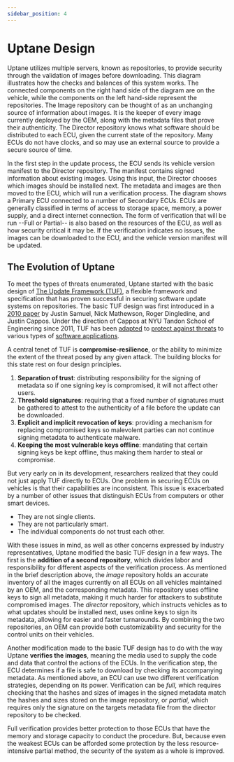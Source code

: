 ```yaml
---
sidebar_position: 4
---
```


# Uptane Design

<!-- ![](../assets/images/Uptane_process.png) -->

Uptane utilizes multiple servers, known as repositories, to provide security through the validation of images before downloading. This diagram illustrates how the checks and balances of this system works. The connected components on the right hand side of the diagram are on the vehicle, while the components on the left hand-side represent the repositories. The Image repository can be thought of as an unchanging source of information about images. It is the keeper of every image currently deployed by the OEM, along with the metadata files that prove their authenticity. The Director repository knows what software should be distributed to each ECU, given the current state of the repository. Many ECUs do not have clocks, and so may use an external source to provide a secure source of time.

In the first step in the update process, the ECU sends its vehicle version manifest to the Director repository. The manifest contains signed information about existing images. Using this input, the Director chooses which images should be installed next. The metadata and images are then moved to the ECU, which will run a verification process. The diagram shows a Primary ECU connected to a number of Secondary ECUs. ECUs are generally classified in terms of access to storage space, memory, a power supply, and a direct internet connection. The form of verification that will be run --Full or Partial-- is also based on the resources of the ECU, as well as how security critical it may be. If the verification indicates no issues, the images can be downloaded to the ECU, and the vehicle version manifest will be updated.

## The Evolution of Uptane

To meet the types of threats enumerated, Uptane started with the basic design of [The Update Framework (TUF)](https://theupdateframework.github.io/overview.html), a flexible framework and specification that has proven successful in securing software update systems on repositories. The basic TUF design was first introduced in a [2010 paper](https://ssl.engineering.nyu.edu/papers/samuel_tuf_ccs_2010.pdf) by Justin Samuel, Nick Mathewson, Roger Dingledine, and Justin Cappos. Under the direction of Cappos at NYU Tandon School of Engineering since 2011, TUF has been [adapted](https://theupdateframework.github.io/papers/prevention-rollback-attacks-atc2017.pdf?raw=true) to [protect against threats](https://theupdateframework.github.io/papers/protect-community-repositories-nsdi2016.pdf?raw=true) to various types of [software applications](https://uptane.github.io/papers/kuppusamy_escar_16.pdf).

A central tenet of TUF is **compromise-resilience**, or the ability to minimize the extent of the threat posed by any given attack. The building blocks for this state rest on four design principles.

1. **Separation of trust**: distributing responsibility for the signing of metadata so if one signing key is compromised, it will not affect other users.
2. **Threshold signatures**: requiring that a fixed number of signatures must be gathered to attest to the authenticity of a file before the update can be downloaded.
3. **Explicit and implicit revocation of keys**: providing a mechanism for replacing compromised keys so malevolent parties can not continue signing metadata to authenticate malware.
4. **Keeping the most vulnerable keys offline**: mandating that certain signing keys be kept offline, thus making them harder to steal or compromise.

But very early on in its development, researchers realized that they could not just apply TUF directly to ECUs. One problem in securing ECUs on vehicles is that their capabilities are inconsistent. This issue is exacerbated by a number of other issues that distinguish ECUs from computers or other smart devices.

- They are not single clients.
- They are not particularly smart.
- The individual components do not trust each other.

With these issues in mind, as well as other concerns expressed by industry representatives, Uptane modified the basic TUF design in a few ways. The first is the **addition of a second repository**, which divides labor and responsibility for different aspects of the verification process. As mentioned in the brief description above, the _image_ repository holds an accurate inventory of all the images currently on all ECUs on all vehicles maintained by an OEM, and the corresponding metadata. This repository uses offline keys to sign all metadata, making it much harder for attackers to substitute compromised images. The _director_ repository, which instructs vehicles as to what updates should be installed next, uses online keys to sign its metadata, allowing for easier and faster turnarounds. By combining the two repositories, an OEM can provide both customizability and security for the control units on their vehicles.

Another modification made to the basic TUF design has to do with the way Uptane **verifies the images**, meaning the media used to supply the code and data that control the actions of the ECUs. In the verification step, the ECU determines if a file is safe to download by checking its accompanying metadata. As mentioned above, an ECU can use two different verification strategies, depending on its power. Verification can be _full,_ which requires checking that the hashes and sizes of images in the signed metadata match the hashes and sizes stored on the image repository, or _partial,_ which requires only the signature on the targets metadata file from the director repository to be checked.

Full verification provides better protection to those ECUs that have the memory and storage capacity to conduct the procedure. But, because even the weakest ECUs can be afforded some protection by the less resource-intensive partial method, the security of the system as a whole is improved.
